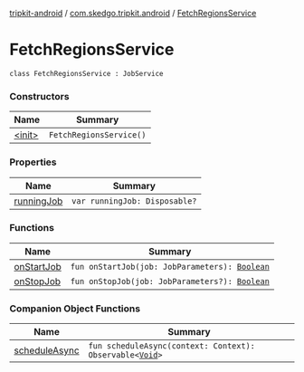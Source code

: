 [tripkit-android](../../index.md) / [com.skedgo.tripkit.android](../index.md) / [FetchRegionsService](./index.md)

# FetchRegionsService

`class FetchRegionsService : JobService`

### Constructors

| Name | Summary |
|---|---|
| [&lt;init&gt;](-init-.md) | `FetchRegionsService()` |

### Properties

| Name | Summary |
|---|---|
| [runningJob](running-job.md) | `var runningJob: Disposable?` |

### Functions

| Name | Summary |
|---|---|
| [onStartJob](on-start-job.md) | `fun onStartJob(job: JobParameters): `[`Boolean`](https://kotlinlang.org/api/latest/jvm/stdlib/kotlin/-boolean/index.html) |
| [onStopJob](on-stop-job.md) | `fun onStopJob(job: JobParameters?): `[`Boolean`](https://kotlinlang.org/api/latest/jvm/stdlib/kotlin/-boolean/index.html) |

### Companion Object Functions

| Name | Summary |
|---|---|
| [scheduleAsync](schedule-async.md) | `fun scheduleAsync(context: Context): Observable<`[`Void`](https://docs.oracle.com/javase/7/docs/api/java/lang/Void.html)`>` |

